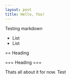 ```yaml
---
layout: post
title: Hello, You!
---
```

Testing markdown

  * List
  * List 

== Heading

=== Heading ===

Thats all about it for now.
Test
